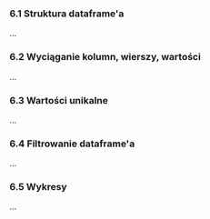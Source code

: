 ### 6.1 Struktura dataframe'a
...

### 6.2 Wyciąganie kolumn, wierszy, wartości
...

### 6.3 Wartości unikalne
...

### 6.4 Filtrowanie dataframe'a
...

### 6.5 Wykresy
...

